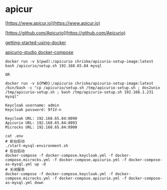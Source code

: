 # apicur

[https://www.apicur.io](https://www.apicur.io)

[https://github.com/Apicurio](https://github.com/Apicurio)

[getting-started-using-docker](https://www.apicur.io/studio/docs/getting-started-using-docker)

[apicurio-studio docker-compose](https://github.com/Apicurio/apicurio-studio/tree/master/distro/docker-compose)

```
docker run -v $(pwd):/apicurio chriske/apicurio-setup-image:latest bash /apicurio/setup.sh 192.168.65.84 mysql

OR

docker run -v ${PWD}:/apicurio chriske/apicurio-setup-image:latest /bin/bash -c "cp /apicurio/setup.sh /tmp/apicurio-setup.sh ; dos2unix /tmp/apicurio-setup.sh ; bash /tmp/apicurio-setup.sh 192.168.1.231 mysql"
```


```
Keycloak username: admin
Keycloak password: 9f1V-n

Keycloak URL: 192.168.65.84:8090
Apicurio URL: 192.168.65.84:8093
Microcks URL: 192.168.65.84:8900
```

```
cat .env
# 前台启动
./start-mysql-environment.sh
# 后台启动
docker-compose -f docker-compose.keycloak.yml -f docker-compose.microcks.yml -f docker-compose.apicurio.yml -f docker-compose-as-mysql.yml up -d
# 关闭服务
docker-compose -f docker-compose.keycloak.yml -f docker-compose.microcks.yml -f docker-compose.apicurio.yml -f docker-compose-as-mysql.yml down
```
